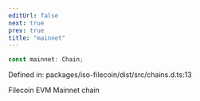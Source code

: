 ```yaml
---
editUrl: false
next: true
prev: true
title: "mainnet"
---
```


```ts
const mainnet: Chain;
```

Defined in: packages/iso-filecoin/dist/src/chains.d.ts:13

Filecoin EVM Mainnet chain
